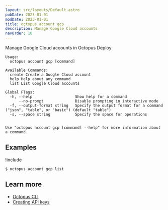 ```yaml
---
layout: src/layouts/Default.astro
pubDate: 2023-01-01
modDate: 2023-01-01
title: octopus account gcp
description: Manage Google Cloud accounts
navOrder: 10
---
```


Manage Google Cloud accounts in Octopus Deploy


```
Usage:
  octopus account gcp [command]

Available Commands:
  create Create a Google Cloud account
  help Help about any command
  list List Google Cloud accounts

Global Flags:
  -h, --help                   Show help for a command
      --no-prompt              Disable prompting in interactive mode
  -f, --output-format string   Specify the output format for a command ("json", "table", or "basic") (default "table")
  -s, --space string           Specify the space for operations


Use "octopus account gcp [command] --help" for more information about a command.
```

## Examples

!include <samples-instance>


```
$ octopus account gcp list

```

## Learn more

- [Octopus CLI](/docs/octopus-rest-api/cli)
- [Creating API keys](/docs/octopus-rest-api/how-to-create-an-api-key)